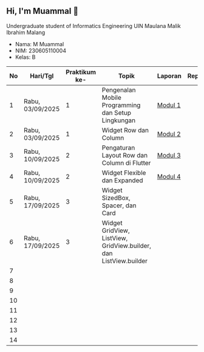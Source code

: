 ## Hi, I'm Muammal 👋

Undergraduate student of Informatics Engineering UIN Maulana Malik Ibrahim Malang
- Nama: M Muammal
- NIM: 230605110004
- Kelas: B

| No | Hari/Tgl | Praktikum ke- | Topik | Laporan | Repository |
|-----|-----|-----|-----|-----|-----|
|1|Rabu, 03/09/2025| 1 |Pengenalan Mobile Programming dan Setup Lingkungan|[Modul 1](https://drive.google.com/file/d/1XA89IzYzI7zrNtDBl1ZvxyVXGk1zuycP/view?usp=drive_link)||
|2|Rabu, 03/09/2025| 1 |Widget Row dan Column|[Modul 2](https://drive.google.com/file/d/1Ec-CJim_543fCOC5v290HxtbawBpdd9F/view?usp=drive_link)||
|3|Rabu, 10/09/2025| 2 |Pengaturan Layout Row dan Column di Flutter|[Modul 3](https://drive.google.com/file/d/13PdBxlLBLThYMKMbPlewEZgI_vDnUm-K/view?usp=drive_link)||
|4|Rabu, 10/09/2025| 2 |Widget Flexible dan Expanded|[Modul 4](https://drive.google.com/file/d/1FUkD0WsH4Tj_XeVSl0eKsyJtWQpSrxf7/view?usp=drive_link)||
|5|Rabu, 17/09/2025| 3 |Widget SizedBox, Spacer, dan Card|||
|6|Rabu, 17/09/2025| 3 |Widget GridView, ListView, GridView.builder, dan ListView.builder|||
|7||||||
|8||||||
|9||||||
|10||||||
|11||||||
|12||||||
|13||||||
|14||||||

<!--
**theaam/theaam** is a ✨ _special_ ✨ repository because its `README.md` (this file) appears on your GitHub profile.

Here are some ideas to get you started:

- 🔭 I’m currently working on ...
- 🌱 I’m currently learning ...
- 👯 I’m looking to collaborate on ...
- 🤔 I’m looking for help with ...
- 💬 Ask me about ...
- 📫 How to reach me: ...
- 😄 Pronouns: ...
- ⚡ Fun fact: ...
-->
